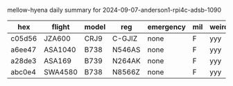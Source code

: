 mellow-hyena daily summary for 2024-09-07-anderson1-rpi4c-adsb-1090

|hex|flight|model|reg|emergency|mil|weirdo|
|--|--|--|--|--|--|--|
|c05d56|JZA600|CRJ9|C-GJIZ|none|F|yyy|
|a6ee47|ASA1040|B738|N546AS|none|F|yyy|
|a28de3|ASA169|B739|N264AK|none|F|yyy|
|abc0e4|SWA4580|B738|N8566Z|none|F|yyy|
